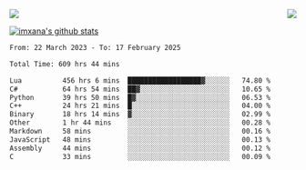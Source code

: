 <p>
  <a href="https://count.getloli.com/"><img src="https://count.getloli.com/get/@xana.readme?theme=moebooru-h"></a>
  <img src="https://weather-icon.journeyad.repl.co/@hangzhou?v=1" align="right">
</p>


<a href="https://github.com/imxana"><img align="center" src="https://github-readme-stats.vercel.app/api?username=imxana&show_icons=true&include_all_commits=true&hide_border=tru&custom_title=imxana%27s%20Github%20Stats" alt="imxana's github stats" /></a> 

<!--START_SECTION:waka-->

```txt
From: 22 March 2023 - To: 17 February 2025

Total Time: 609 hrs 44 mins

Lua          456 hrs 6 mins  ██████████████████▓░░░░░░   74.80 %
C#           64 hrs 54 mins  ██▓░░░░░░░░░░░░░░░░░░░░░░   10.65 %
Python       39 hrs 50 mins  █▓░░░░░░░░░░░░░░░░░░░░░░░   06.53 %
C++          24 hrs 21 mins  █░░░░░░░░░░░░░░░░░░░░░░░░   04.00 %
Binary       18 hrs 14 mins  ▓░░░░░░░░░░░░░░░░░░░░░░░░   02.99 %
Other        1 hr 44 mins    ░░░░░░░░░░░░░░░░░░░░░░░░░   00.28 %
Markdown     58 mins         ░░░░░░░░░░░░░░░░░░░░░░░░░   00.16 %
JavaScript   48 mins         ░░░░░░░░░░░░░░░░░░░░░░░░░   00.13 %
Assembly     44 mins         ░░░░░░░░░░░░░░░░░░░░░░░░░   00.12 %
C            33 mins         ░░░░░░░░░░░░░░░░░░░░░░░░░   00.09 %
```

<!--END_SECTION:waka-->
